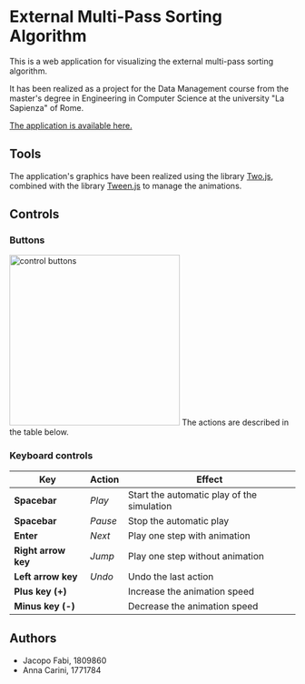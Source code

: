 # External Multi-Pass Sorting Algorithm

This is a web application for visualizing the external multi-pass sorting algorithm.

It has been realized as a project for the Data Management course from the master's degree in Engineering in Computer Science at the university "La Sapienza" of Rome.

[The application is available here.](https://annacarini.github.io/External-Multipass-Sorting/)

## Tools
The application's graphics have been realized using the library [Two.js](https://two.js.org/), combined with the library [Tween.js](https://github.com/tweenjs/tween.js) to manage the animations.

## Controls

### Buttons
<img src="https://github.com/annacarini/External-Multipass-Sorting/blob/main/images/controls.png" alt="control buttons" width="300"/>
The actions are described in the table below.

### Keyboard controls
| Key | Action | Effect |
|--|--|--|
| **Spacebar** | *Play* | Start the automatic play of the simulation |
| **Spacebar** | *Pause* | Stop the automatic play |
| **Enter** | *Next* | Play one step with animation |
| **Right arrow key** | *Jump*| Play one step without animation |
| **Left arrow key** | *Undo* | Undo the last action |
| **Plus key (+)** | | Increase the animation speed |
| **Minus key (-)** | | Decrease the animation speed |

## Authors
 - Jacopo Fabi, 1809860
 - Anna Carini, 1771784
